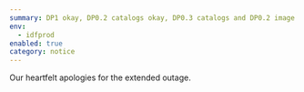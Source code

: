 ```yaml
---
summary: DP1 okay, DP0.2 catalogs okay, DP0.3 catalogs and DP0.2 image services still unavailable
env:
  - idfprod
enabled: true
category: notice
---
```


Our heartfelt apologies for the extended outage. 
